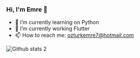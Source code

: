 ###  Hi, I'm Emre 👋

- 🌱 I’m currently learning on Python
- 🔭 I’m currently working Flutter
- 📫 How to reach me: ozturkemre7@hotmail.com

![Github stats 2](https://github-readme-stats.vercel.app/api?username=emreozturk7&show_icons=true&theme=radical)

<!--
**emreozturk7/emreozturk7** is a ✨ _special_ ✨ repository because its `README.md` (this file) appears on your GitHub profile.

Here are some ideas to get you started:

-  ...
- 🌱 I’m currently learning on Python
- 🔭 I’m currently working Flutter
- 🤔 I’m looking for help with ...
- 💬 Ask me about ...
- 📫 How to reach me: ozturkemre7@hotmail.com
- 😄 Pronouns: ...
- ⚡ Fun fact: ...
-->
